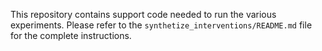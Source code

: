 This repository contains support code needed to run the various experiments.
Please refer to the `synthetize_interventions/README.md` file for the complete instructions.